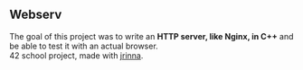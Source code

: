 ## Webserv
The goal of this project was to write an **HTTP server, like Nginx, in C++** and be able to test it with an actual browser. </br>
42 school project, made with [jrinna](https://github.com/a-boring-man).
